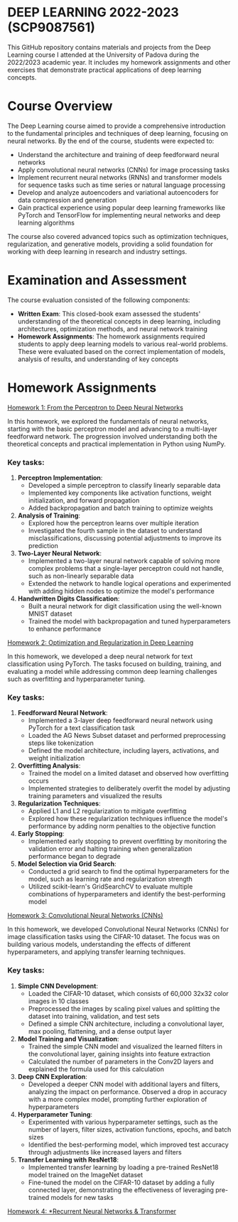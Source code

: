 # DEEP LEARNING 2022-2023 (SCP9087561)

This GitHub repository contains materials and projects from the Deep Learning course I attended at the University of Padova during the 2022/2023 academic year. It includes my homework assignments and other exercises that demonstrate practical applications of deep learning concepts.

# Course Overview

The Deep Learning course aimed to provide a comprehensive introduction to the fundamental principles and techniques of deep learning, focusing on neural networks. By the end of the course, students were expected to:
  * Understand the architecture and training of deep feedforward neural networks
  * Apply convolutional neural networks (CNNs) for image processing tasks
  * Implement recurrent neural networks (RNNs) and transformer models for sequence tasks such as time series or natural language processing
  * Develop and analyze autoencoders and variational autoencoders for data compression and generation
  * Gain practical experience using popular deep learning frameworks like PyTorch and TensorFlow for implementing neural networks and deep learning algorithms

The course also covered advanced topics such as optimization techniques, regularization, and generative models, providing a solid foundation for working with deep learning in research and industry settings.

# Examination and Assessment

The course evaluation consisted of the following components:
  * **Written Exam**: This closed-book exam assessed the students' understanding of the theoretical concepts in deep learning, including architectures, optimization methods, and neural network training
  * **Homework Assignments**: The homework assignments required students to apply deep learning models to various real-world problems. These were evaluated based on the correct implementation of models, analysis of results, and understanding of key concepts

# Homework Assignments

[Homework 1: From the Perceptron to Deep Neural Networks](https://github.com/TapusiDaniel/DEEP-LEARNING-2022-2023-SCP9087561-/blob/main/2065492_HW1.ipynb)

In this homework, we explored the fundamentals of neural networks, starting with the basic perceptron model and advancing to a multi-layer feedforward network. The progression involved understanding both the theoretical concepts and practical implementation in Python using NumPy.

### Key tasks:
  1. **Perceptron Implementation**:
     * Developed a simple perceptron to classify linearly separable data
     * Implemented key components like activation functions, weight initialization, and forward propagation
     * Added backpropagation and batch training to optimize weights
  2. **Analysis of Training**:
     * Explored how the perceptron learns over multiple iteration
     * Investigated the fourth sample in the dataset to understand misclassifications, discussing potential adjustments to improve its prediction
  3. **Two-Layer Neural Network**:
     * Implemented a two-layer neural network capable of solving more complex problems that a single-layer perceptron could not handle, such as non-linearly separable data
     * Extended the network to handle logical operations and experimented with adding hidden nodes to optimize the model's performance
  4. **Handwritten Digits Classification**:
     * Built a neural network for digit classification using the well-known MNIST dataset
     * Trained the model with backpropagation and tuned hyperparameters to enhance performance

[Homework 2: Optimization and Regularization in Deep Learning](https://github.com/TapusiDaniel/DEEP-LEARNING-2022-2023-SCP9087561-/blob/main/2065492_HW2.ipynb)

In this homework, we developed a deep neural network for text classification using PyTorch. The tasks focused on building, training, and evaluating a model while addressing common deep learning challenges such as overfitting and hyperparameter tuning.

### Key tasks:
  1. **Feedforward Neural Network**:
     * Implemented a 3-layer deep feedforward neural network using PyTorch for a text classification task
     * Loaded the AG News Subset dataset and performed preprocessing steps like tokenization
     * Defined the model architecture, including layers, activations, and weight initialization
  2. **Overfitting Analysis**:
     * Trained the model on a limited dataset and observed how overfitting occurs
     * Implemented strategies to deliberately overfit the model by adjusting training parameters and visualized the results
  3. **Regularization Techniques**:
     * Applied L1 and L2 regularization to mitigate overfitting
     * Explored how these regularization techniques influence the model's performance by adding norm penalties to the objective function
  4. **Early Stopping**:
     * Implemented early stopping to prevent overfitting by monitoring the validation error and halting training when generalization performance began to degrade
  5. **Model Selection via Grid Search**:
     * Conducted a grid search to find the optimal hyperparameters for the model, such as learning rate and regularization strength
     * Utilized scikit-learn's GridSearchCV to evaluate multiple combinations of hyperparameters and identify the best-performing model

[Homework 3: Convolutional Neural Networks (CNNs)](https://github.com/TapusiDaniel/DEEP-LEARNING-2022-2023-SCP9087561-/blob/main/2065492_HW3.ipynb)

In this homework, we developed Convolutional Neural Networks (CNNs) for image classification tasks using the CIFAR-10 dataset. The focus was on building various models, understanding the effects of different hyperparameters, and applying transfer learning techniques.

### Key tasks:
  1. **Simple CNN Development**:
     * Loaded the CIFAR-10 dataset, which consists of 60,000 32x32 color images in 10 classes
     * Preprocessed the images by scaling pixel values and splitting the dataset into training, validation, and test sets
     * Defined a simple CNN architecture, including a convolutional layer, max pooling, flattening, and a dense output layer
  2. **Model Training and Visualization**:
     * Trained the simple CNN model and visualized the learned filters in the convolutional layer, gaining insights into feature extraction
     * Calculated the number of parameters in the Conv2D layers and explained the formula used for this calculation
  3. **Deep CNN Exploration**:
     * Developed a deeper CNN model with additional layers and filters, analyzing the impact on performance. Observed a drop in accuracy with a more complex model, prompting further exploration of hyperparameters
  4. **Hyperparameter Tuning**:
     * Experimented with various hyperparameter settings, such as the number of layers, filter sizes, activation functions, epochs, and batch sizes
     * Identified the best-performing model, which improved test accuracy through adjustments like increased layers and filters
  5. **Transfer Learning with ResNet18**:
     * Implemented transfer learning by loading a pre-trained ResNet18 model trained on the ImageNet dataset
     * Fine-tuned the model on the CIFAR-10 dataset by adding a fully connected layer, demonstrating the effectiveness of leveraging pre-trained models for new tasks

[Homework 4: *Recurrent Neural Networks & Transformer](https://github.com/TapusiDaniel/DEEP-LEARNING-2022-2023-SCP9087561-/blob/main/2065492_HW4.ipynb)

